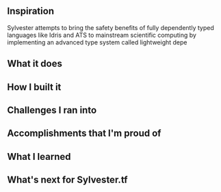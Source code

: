 ## Inspiration
Sylvester attempts to bring the safety benefits of fully dependently typed languages like Idris and ATS to mainstream scientific computing by implementing an advanced type system called lightweight depe
## What it does

## How I built it

## Challenges I ran into

## Accomplishments that I'm proud of

## What I learned

## What's next for Sylvester.tf

